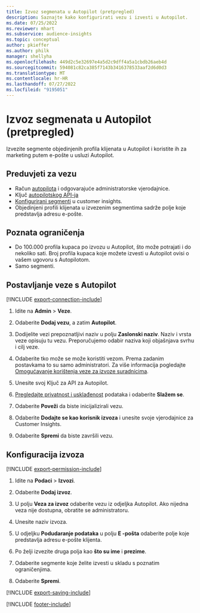 ```yaml
---
title: Izvoz segmenata u Autopilot (pretpregled)
description: Saznajte kako konfigurirati vezu i izvesti u Autopilot.
ms.date: 07/25/2022
ms.reviewer: mhart
ms.subservice: audience-insights
ms.topic: conceptual
author: pkieffer
ms.author: philk
manager: shellyha
ms.openlocfilehash: 449d2c5e32697e4a5d2c9dff4a5a1cbdb26aeb4d
ms.sourcegitcommit: 594081c82ca385f7143b3416378533aaf2d6d0d3
ms.translationtype: MT
ms.contentlocale: hr-HR
ms.lasthandoff: 07/27/2022
ms.locfileid: "9195051"
---
```

# <a name="export-segments-to-autopilot-preview"></a>Izvoz segmenata u Autopilot (pretpregled)

Izvezite segmente objedinjenih profila klijenata u Autopilot i koristite ih za marketing putem e-pošte u usluzi Autopilot.

## <a name="prerequisites-for-a-connection"></a>Preduvjeti za vezu

- Račun [autopilota](https://www.autopilothq.com/) i odgovarajuće administratorske vjerodajnice.
- Ključ [autopilotskog API-ja](https://autopilot.docs.apiary.io/#)
- [Konfigurirani segmenti](segments.md) u customer insights.
- Objedinjeni profili klijenata u izvezenim segmentima sadrže polje koje predstavlja adresu e-pošte.

## <a name="known-limitations"></a>Poznata ograničenja

- Do 100.000 profila kupaca po izvozu u Autopilot, što može potrajati i do nekoliko sati. Broj profila kupaca koje možete izvesti u Autopilot ovisi o vašem ugovoru s Autopilotom.
- Samo segmenti.

## <a name="set-up-connection-to-autopilot"></a>Postavljanje veze s Autopilot

[!INCLUDE [export-connection-include](includes/export-connection-admn.md)]

1. Idite na **Admin** > **Veze**.

1. Odaberite **Dodaj vezu**, a zatim **Autopilot**.

1. Dodijelite vezi prepoznatljivi naziv u polju **Zaslonski naziv**. Naziv i vrsta veze opisuju tu vezu. Preporučujemo odabir naziva koji objašnjava svrhu i cilj veze.

1. Odaberite tko može se može koristiti vezom. Prema zadanim postavkama to su samo administratori. Za više informacija pogledajte [Omogućavanje korištenja veze za izvoze suradnicima](connections.md#allow-contributors-to-use-a-connection-for-exports).

1. Unesite svoj Ključ za API za Autopilot.

1. [Pregledajte privatnost i usklađenost](connections.md#data-privacy-and-compliance) podataka i odaberite **Slažem se**.

1. Odaberite **Poveži** da biste inicijalizirali vezu.

1. Odaberite **Dodajte se kao korisnik izvoza** i unesite svoje vjerodajnice za Customer Insights.

1. Odaberite **Spremi** da biste završili vezu.

## <a name="configure-an-export"></a>Konfiguracija izvoza

[!INCLUDE [export-permission-include](includes/export-permission.md)]

1. Idite na **Podaci** > **Izvozi**.

1. Odaberite **Dodaj izvoz**.

1. U polju **Veza za izvoz** odaberite vezu iz odjeljka Autopilot. Ako nijedna veza nije dostupna, obratite se administratoru.

1. Unesite naziv izvoza.

1. U odjeljku **Podudaranje podataka** u polju **E -pošta** odaberite polje koje predstavlja adresu e-pošte klijenta.

1. Po želji izvezite druga polja kao **što su ime** i **prezime**.

1. Odaberite segmente koje želite izvesti u skladu s poznatim ograničenjima.

1. Odaberite **Spremi**.

[!INCLUDE [export-saving-include](includes/export-saving.md)]

[!INCLUDE [footer-include](includes/footer-banner.md)]
